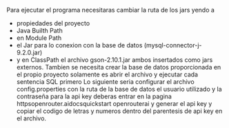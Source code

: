 Para ejecutar el programa necesitaras cambiar la ruta de los jars yendo a
 - propiedades del proyecto
 - Java Builth Path
 - en Module Path
 - el Jar para lo conexion con la base de datos (mysql-connector-j-9.2.0.jar)
 - y en ClassPath el archivo gson-2.10.1.jar ambos insertados como jars externos.
Tambien se necesita crear la base de datos proporcionada en el propio proyecto
solamente es abrir el archivo y ejecutar cada sentencia SQL primero
Lo siguiente seria configurar el archivo config.properties con la ruta 
de la base de datos el usuario utilizado y la contraseña para la api key 
deberas entrar en la pagina httpsopenrouter.aidocsquickstart 
openrouterai y generar el api key y copiar el codigo de letras y 
numeros dentro del parentesis de api key en el archivo.
	
